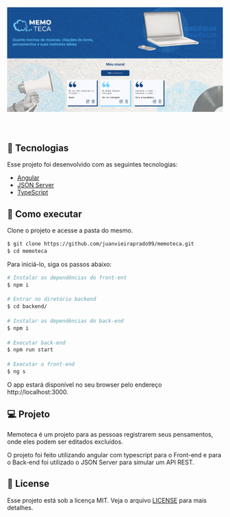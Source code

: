 <h1 align="center">
    <img alt="Memoteca" src=".github/cover.png" />
</h1>

<br>

## 🧪 Tecnologias

Esse projeto foi desenvolvido com as seguintes tecnologias:

- [Angular](https://angular.io/)
- [JSON Server](https://www.npmjs.com/package/json-server)
- [TypeScript](https://www.typescriptlang.org/)

## 🚀 Como executar

Clone o projeto e acesse a pasta do mesmo.

```bash
$ git clone https://github.com/juanvieiraprado99/memoteca.git
$ cd memoteca
```

Para iniciá-lo, siga os passos abaixo:
```bash
# Instalar as dependências do front-ent
$ npm i

# Entrar no diretório backend
$ cd backend/

# Instalar as dependências do back-end
$ npm i 

# Executar back-end
$ npm run start

# Executar o front-end
$ ng s
```
O app estará disponível no seu browser pelo endereço http://localhost:3000.

## 💻 Projeto

Memoteca é um projeto para as pessoas registrarem seus pensamentos, onde eles podem ser editados excluídos.

O projeto foi feito utilizando angular com typescript para o Front-end e para o Back-end foi utilizado o JSON Server para simular um API REST.

## 📝 License

Esse projeto está sob a licença MIT. Veja o arquivo [LICENSE](LICENSE.md) para mais detalhes.
